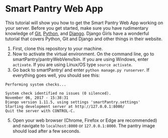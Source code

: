 # Smart Pantry Web App  
This tutorial will show you how to get the Smart Pantry Web App working on your server. Before you get started, make sure you have rudimentary knowledge of [Git](https://try.github.io/levels/1/challenges/1 "Git Tutorial"), [Python](https://www.python.org/about/gettingstarted/ "Getting started with Python"), and [Django](https://tutorial.djangogirls.org/en/ "Django Girls tutorial"). Django Girls have a wonderful tutorial that covers Python, Git and Django and other things in their website.
1. First, clone this repository to your machine.
3. Now to activate the virtual environment. On the command line, go to smartPantry/pantryWebVenv/bin. If you are using Windows, enter `activate`. If you are using Linux/OS type `source activate`.
4. Go back to smartPantry/ and enter `python manage.py runserver`. If everything goes well, you should see this:
```
Performing system checks...

System check identified no issues (0 silenced).
November 06, 2017 - 15:38:31
Django version 1.11.5, using settings 'smartPantry.settings'
Starting development server at http://127.0.0.1:8000/
Quit the server with CONTROL-C.
```
5. Open your web browser (Chrome, Firefox or Edge are recommended) and navigate to `localhost:8000` or `127.0.0.1:8000`. The pantry image should load after a few seconds.